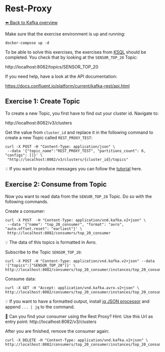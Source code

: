 # Rest-Proxy

[⬅️ Back to Kafka overview](README.md)

Make sure that the exercise environment is up and running:

```
docker-compose up -d
```

To be able to solve this exercises, the exercises from [KSQL](ksql.md) should be completed. You check that by looking at the `SENSOR_TOP_20` Topic:

http://localhost:8082/topics/SENSOR_TOP_20

If you need help, have a look at the API documentation:

https://docs.confluent.io/platform/current/kafka-rest/api.html

## Exercise 1: Create Topic

To create a new Topic, you first have to find out your cluster id. Navigate to:

http://localhost:8082/v3/clusters

Get the value from `cluster_id` and replace it in the following command to create a new Topic called `REST_PROXY_TEST`:

```
curl -X POST -H "Content-Type: application/json" \
 --data '{"topic_name":"REST_PROXY_TEST", "partitions_count": 6, "configs": []}' \
 "http://localhost:8082/v3/clusters/{cluster_id}/topics"
```

💡 If you want to produce messages you can follow the [tutorial](https://docs.confluent.io/platform/current/tutorials/examples/clients/docs/rest-proxy.html#produce-records) here.

## Exercise 2: Consume from Topic

Now you want to read data from the `SENSOR_TOP_20` Topic. Do so with the following commands.

Create a consumer:

```
curl -X POST  -H "Content-Type: application/vnd.kafka.v2+json" \
 --data '{"name": "top_20_consumer", "format": "avro", "auto.offset.reset": "earliest"}' \
 http://localhost:8082/consumers/top_20_consumer
```

💡 The data of this topics is formatted in Avro.

Subscribe to the Topic `SENSOR_TOP_20`:

```
curl -X POST -H "Content-Type: application/vnd.kafka.v2+json" --data '{"topics":["SENSOR_TOP_20"]}' \
http://localhost:8082/consumers/top_20_consumer/instances/top_20_consumer/subscription
```

Consume data:

```
curl -X GET -H "Accept: application/vnd.kafka.avro.v2+json" \
http://localhost:8082/consumers/top_20_consumer/instances/top_20_consumer/records
```

💡 If you want to have a formatted output, install [jq JSON processor](https://stedolan.github.io/jq/) and append `... | jq` to the command.

📝 Can you find your consumer using the Rest Proxy? Hint: Use this Url as entry point: http://localhost:8082/v3/clusters

After you are finished, remove the consumer again:

```
curl -X DELETE -H "Content-Type: application/vnd.kafka.v2+json" \
http://localhost:8082/consumers/top_20_consumer/instances/top_20_consumer
```
